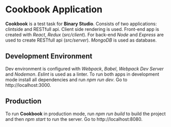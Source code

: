 # Cookbook Application

**Cookbook** is a test task for **Binary Studio**. Consists of two applications: clintside and RESTfull api.
Client side rendering is used. Front-end app is created with *React*, *Redux* (*src/client*).
For back-end *Node* and *Express* are used to create RESTfull api (*src/server*). *MongoDB* is used as database.

## Development Environment

Dev environment is configured with *Webpack*, *Babel*, *Webpack Dev Server* and *Nodemon*.
*Eslint* is used as a linter. To run both apps in development mode install all dependencies and
run *npm run dev*. Go to http://localhost:3000.

## Production
To run **Cookbook** in production mode, run *npm run build* to build the project and then *npm start* to
run the server. Go to http://localhost:8080.
